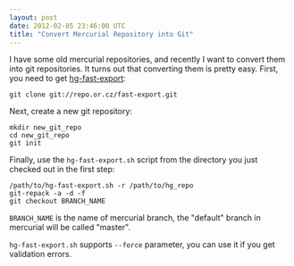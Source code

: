 ```yaml
---
layout: post
date: 2012-02-05 23:46:00 UTC
title: "Convert Mercurial Repository into Git"
---
```


I have some old mercurial repositories, and recently I want to convert them into
git repositories. It turns out that converting them is pretty easy. First, you
need to get [hg-fast-export](http://repo.or.cz/w/fast-export.git):

    git clone git://repo.or.cz/fast-export.git

Next, create a new git repository:

    mkdir new_git_repo
    cd new_git_repo
    git init

Finally, use the `hg-fast-export.sh` script from the directory you just checked
out in the first step:

    /path/to/hg-fast-export.sh -r /path/to/hg_repo
    git-repack -a -d -f
    git checkout BRANCH_NAME
    
`BRANCH_NAME` is the name of mercurial branch, the "default" branch in mercurial
will be called "master".

`hg-fast-export.sh` supports `--force` parameter, you can use it if you get
validation errors.

